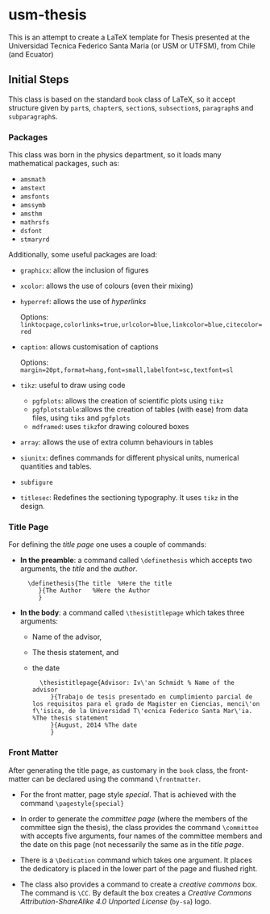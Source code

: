 usm-thesis
==========

This is an attempt to create a LaTeX template for Thesis presented at the Universidad Tecnica Federico Santa Maria (or USM or UTFSM), from Chile (and Ecuator)

## Initial Steps ##

This class is based on the standard `book` class of LaTeX, so it accept structure given by `part`s, `chapter`s, `section`s, `subsection`s, `paragraph`s and `subparagraph`s.

### Packages ###

This class was born in the physics department, so it loads many mathematical packages, such as:

- `amsmath`
- `amstext`
- `amsfonts`
- `amssymb`
- `amsthm`
- `mathrsfs`
- `dsfont`
- `stmaryrd`

Additionally, some useful packages are load:

- `graphicx`: allow the inclusion of figures
- `xcolor`: allows the use of colours (even their mixing)
- `hyperref`: allows the use of *hyperlinks*

	Options: `linktocpage,colorlinks=true,urlcolor=blue,linkcolor=blue,citecolor=red`

- `caption`: allows customisation of captions

	Options: `margin=20pt,format=hang,font=small,labelfont=sc,textfont=sl`
	
- `tikz`: useful to draw using code
    - `pgfplots`: allows the creation of scientific plots using `tikz`
    - `pgfplotstable`:allows the creation of tables (with ease) from data files, using `tiks` and `pgfplots`
    - `mdframed`: uses `tikz`for drawing coloured boxes
- `array`: allows the use of extra column behaviours in tables
- `siunitx`: defines commands for   different physical units, numerical quantities and tables.
- `subfigure`
- `titlesec`: Redefines the sectioning typography. It uses `tikz` in the design.

### Title Page ###

For defining the *title page* one uses a couple of commands:

- **In the preamble**: a command called `\definethesis` which accepts two arguments, the *title* and the *author*.

        \definethesis{The title  %Here the title
           }{The Author   %Here the Author
           }

- **In the body**: a command called `\thesistitlepage` which takes three arguments:
    - Name of the advisor,
    - The thesis statement, and
    - the date

            \thesistitlepage{Advisor: Iv\'an Schmidt % Name of the advisor
               }{Trabajo de tesis presentado en cumplimiento parcial de los requisitos para el grado de Magister en Ciencias, menci\'on f\'isica, de la Universidad T\'ecnica Federico Santa Mar\'ia. %The thesis statement
               }{August, 2014 %The date
               }


### Front Matter ###

After generating the title page, as customary in the `book` class, the front-matter can be declared using the command `\frontmatter`.

- For the front matter, page style *special*. That is achieved with the command `\pagestyle{special}`

- In order to generate the *committee page* (where the members of the committee sign the thesis), the class provides the command `\committee` with accepts five arguments, four names of the committee members and the date on this page (not necessarily the same as in the *title page*.

- There is a `\Dedication` command which takes one argument. It places the dedicatory is placed in the lower part of the page and flushed right.

- The class also provides a command to create a *creative commons* box. The command is `\CC`. By default the box creates a *Creative Commons Attribution-ShareAlike 4.0 Unported License* (`by-sa`) logo.
